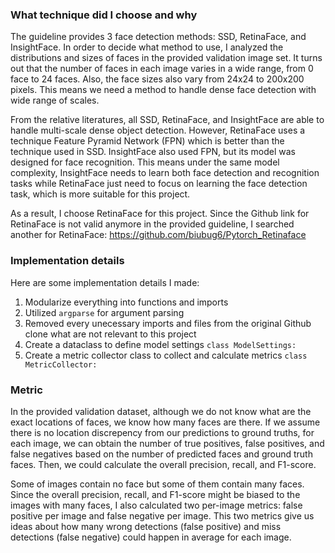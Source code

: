 ### What technique did I choose and why
The guideline provides 3 face detection methods: SSD, RetinaFace, and InsightFace. In order to decide what method to use, I analyzed the distributions and sizes of faces in the provided validation image set. It turns out that the number of faces in each image varies in a wide range, from 0 face to 24 faces. Also, the face sizes also vary from 24x24 to 200x200 pixels. This means we need a method to handle dense face detection with wide range of scales.

From the relative literatures, all SSD, RetinaFace, and InsightFace are able to handle multi-scale dense object detection. However, RetinaFace uses a technique Feature Pyramid Network (FPN) which is better than the technique used in SSD. InsightFace also used FPN, but its model was designed for face recognition. This means under the same model complexity, InsightFace needs to learn both face detection and recognition tasks while RetinaFace just need to focus on learning the face detection task, which is more suitable for this project.

As a result, I choose RetinaFace for this project. Since the Github link for RetinaFace is not valid anymore in the provided guideline, I searched another for RetinaFace: https://github.com/biubug6/Pytorch_Retinaface

### Implementation details
Here are some implementation details I made:
1. Modularize everything into functions and imports
2. Utilized `argparse` for argument parsing
3. Removed every unecessary imports and files from the original Github clone what are not relevant to this project
4. Create a dataclass to define model settings
    `class ModelSettings:`
5. Create a metric collector class to collect and calculate metrics
    `class MetricCollector:`

### Metric
In the provided validation dataset, although we do not know what are the exact locations of faces, we know how many faces are there. If we assume there is no location discrepency from our predictions to ground truths, for each image, we can obtain the number of true positives, false positives, and false negatives based on the number of predicted faces and ground truth faces. Then, we could calculate the overall precision, recall, and F1-score.

Some of images contain no face but some of them contain many faces. Since the overall precision, recall, and F1-score might be biased to the images with many faces, I also calculated two per-image metrics: false positive per image and false negative per image. This two metrics give us ideas about how many wrong detections (false positive) and miss detections (false negative) could happen in average for each image.
